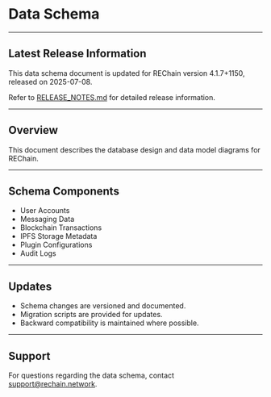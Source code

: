 # Data Schema

---

## Latest Release Information

This data schema document is updated for REChain version 4.1.7+1150, released on 2025-07-08.

Refer to [RELEASE_NOTES.md](./RELEASE_NOTES.md) for detailed release information.

---

## Overview

This document describes the database design and data model diagrams for REChain.

---

## Schema Components

- User Accounts
- Messaging Data
- Blockchain Transactions
- IPFS Storage Metadata
- Plugin Configurations
- Audit Logs

---

## Updates

- Schema changes are versioned and documented.
- Migration scripts are provided for updates.
- Backward compatibility is maintained where possible.

---

## Support

For questions regarding the data schema, contact support@rechain.network.
